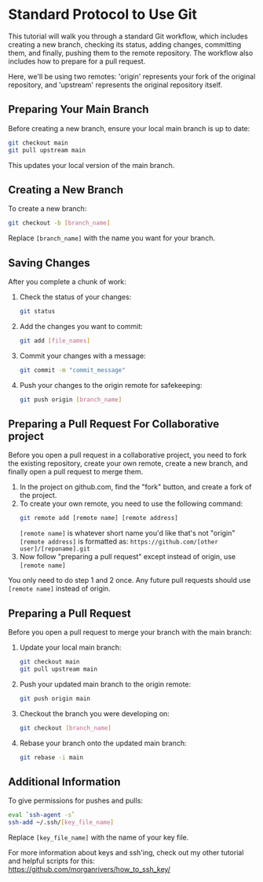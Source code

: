 # Standard Protocol to Use Git

This tutorial will walk you through a standard Git workflow, which includes creating a new branch, checking its status, adding changes, committing them, and finally, pushing them to the remote repository. The workflow also includes how to prepare for a pull request.

Here, we'll be using two remotes: 'origin' represents your fork of the original repository, and 'upstream' represents the original repository itself.

## Preparing Your Main Branch

Before creating a new branch, ensure your local main branch is up to date:

```bash
git checkout main
git pull upstream main
```

This updates your local version of the main branch.

## Creating a New Branch

To create a new branch:

```bash
git checkout -b [branch_name]
```

Replace `[branch_name]` with the name you want for your branch.

## Saving Changes

After you complete a chunk of work:

1. Check the status of your changes:
   ```bash
   git status
   ```
2. Add the changes you want to commit:
   ```bash
   git add [file_names]
   ```
3. Commit your changes with a message:
   ```bash
   git commit -m "commit_message"
   ```
4. Push your changes to the origin remote for safekeeping:
   ```bash
   git push origin [branch_name]
   ```

## Preparing a Pull Request For Collaborative project
Before you open a pull request in a collaborative project, you need to fork the existing repository, create your own remote, create a new branch, and finally open a pull request to merge them.

1. In the project on github.com, find the "fork" button, and create a fork of the project.
2. To create your own remote, you need to use the following command:
   ```bash
   git remote add [remote name] [remote address]
   ```
   `[remote name]` is whatever short name you'd like that's not "origin"
   `[remote address]` is formatted as:
   `https://github.com/[other user]/[reponame].git`
3. Now follow "preparing a pull request" except instead of origin, use `[remote name]`

You only need to do step 1 and 2 once. Any future pull requests should use `[remote name]` instead of origin.


## Preparing a Pull Request

Before you open a pull request to merge your branch with the main branch:

1. Update your local main branch:
   ```bash
   git checkout main
   git pull upstream main
   ```
2. Push your updated main branch to the origin remote:
   ```bash
   git push origin main
   ```
3. Checkout the branch you were developing on:
   ```bash
   git checkout [branch_name]
   ```
4. Rebase your branch onto the updated main branch:
   ```bash
   git rebase -i main
   ```

## Additional Information

To give permissions for pushes and pulls:

```bash
eval `ssh-agent -s`
ssh-add ~/.ssh/[key_file_name]
```
Replace `[key_file_name]` with the name of your key file.

For more information about keys and ssh'ing, check out my other tutorial and helpful scripts for this:
https://github.com/morganrivers/how_to_ssh_key/
